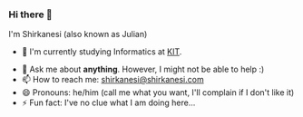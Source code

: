 ### Hi there 👋
I'm Shirkanesi (also known as Julian)

- 🔭 I'm currently studying Informatics at [KIT](https://cs.kit.edu/).

<!--- 🌱 I’m currently learning k8s and Kotlin-->
- 💬 Ask me about **anything**. However, I might not be able to help :)
- 📫 How to reach me: shirkanesi@shirkanesi.com
- 😄 Pronouns: he/him (call me what you want, I'll complain if I don't like it)
- ⚡ Fun fact: I've no clue what I am doing here...

<!--
**Shirkanesi/Shirkanesi** is a ✨ _special_ ✨ repository because its `README.md` (this file) appears on your GitHub profile.

Here are some ideas to get you started:

- 🔭 I’m currently working on ...
- 🌱 I’m currently learning ...
- 👯 I’m looking to collaborate on ...
- 🤔 I’m looking for help with ...
- 💬 Ask me about ...
- 📫 How to reach me: ...
- 😄 Pronouns: ...
- ⚡ Fun fact: ...
-->
